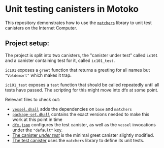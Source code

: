 # Unit testing canisters in Motoko

This repository demonstrates how to use the [`matchers`](https://github.com/kritzcreek/motoko-matchers) library to unit test canisters on the Internet Computer.

## Project setup:
The project is split into two canisters, the "canister under test" called `ic101` and a canister containing test for it,
called `ic101_test`.

`ic101` exposes a `greet` function that returns a greeting for all names but `"Voldemort"` which makes it trap.

`ic101_test` exposes a `test` function that should be called repeatedly until all tests have passed. The scripting for this might move into dfx at some point.

Relevant files to check out:
  - [`vessel.dhall`](./vessel.dhall) adds the dependencies on `base` and `matchers`
  - [`package-set.dhall`](./package-set.dhall) contains the exact versions needed to make this work at this point in time
  - [`dfx.json`](./dfx.json) configures the test canister, as well as the `vessel` invocations under the `"default"` key. 
  - [The canister _under test_](./src/ic101/main.mo) is the minimal greet canister slightly modified.
  - [The test canister](./src/ic101_test/main.mo) uses the `matchers` library to define its unit tests.
